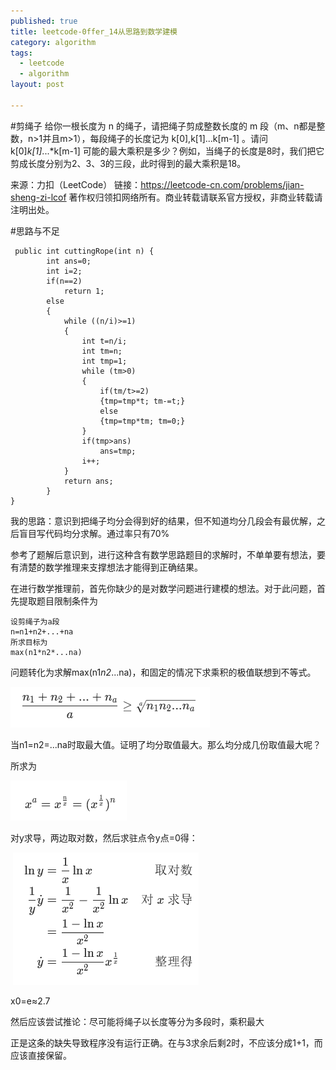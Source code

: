 ```yaml
---
published: true
title: leetcode-0ffer_14从思路到数学建模
category: algorithm
tags: 
  - leetcode
  - algorithm
layout: post

---
```

#剪绳子
给你一根长度为 n 的绳子，请把绳子剪成整数长度的 m 段（m、n都是整数，n>1并且m>1），每段绳子的长度记为 k[0],k[1]...k[m-1] 。请问 k[0]*k[1]*...*k[m-1] 可能的最大乘积是多少？例如，当绳子的长度是8时，我们把它剪成长度分别为2、3、3的三段，此时得到的最大乘积是18。

来源：力扣（LeetCode）
链接：https://leetcode-cn.com/problems/jian-sheng-zi-lcof
著作权归领扣网络所有。商业转载请联系官方授权，非商业转载请注明出处。

#思路与不足
       
     public int cuttingRope(int n) {
            int ans=0;
            int i=2;
            if(n==2)
                return 1;
            else
            {
                while ((n/i)>=1)
                {
                    int t=n/i;
                    int tm=n;
                    int tmp=1;
                    while (tm>0)
                    {
                        if(tm/t>=2)
                        {tmp=tmp*t; tm-=t;}
                        else
                        {tmp=tmp*tm; tm=0;}
                    }
                    if(tmp>ans)
                        ans=tmp;
                    i++;
                }
                return ans;
            }
    }
我的思路：意识到把绳子均分会得到好的结果，但不知道均分几段会有最优解，之后盲目写代码均分求解。通过率只有70%

参考了题解后意识到，进行这种含有数学思路题目的求解时，不单单要有想法，要有清楚的数学推理来支撑想法才能得到正确结果。

在进行数学推理前，首先你缺少的是对数学问题进行建模的想法。对于此问题，首先提取题目限制条件为
 
    设剪绳子为a段
    n=n1+n2+...+na
    所求目标为
    max(n1*n2*...na)
问题转化为求解max(n1*n2*...na)，和固定的情况下求乘积的极值联想到不等式。

   ![算术几何均值不等式](image/leetcode_offer_14/p1.png)

当n1=n2=...na时取最大值。证明了均分取值最大。那么均分成几份取值最大呢？

所求为

![算术几何均值不等式](image/leetcode_offer_14/p2.png)


对y求导，两边取对数，然后求驻点令y点=0得：

​
![算术几何均值不等式](image/leetcode_offer_14/p3.png)

x0=e≈2.7

然后应该尝试推论：尽可能将绳子以长度等分为多段时，乘积最大

正是这条的缺失导致程序没有运行正确。在与3求余后剩2时，不应该分成1+1，而应该直接保留。

